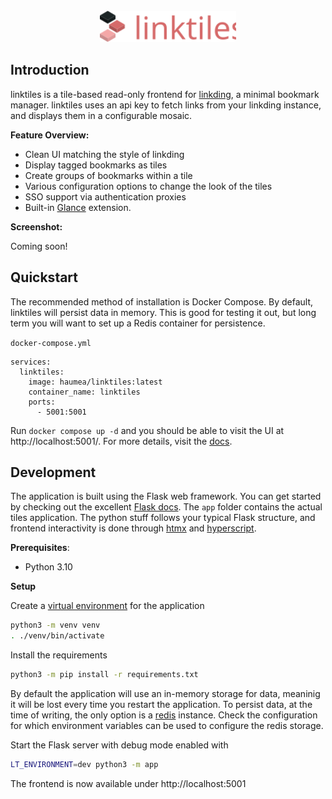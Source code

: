 <div align="center">
    <br>
    <img src="assets/textlogo.svg" height="50">
    <br>
</div>

## Introduction

linktiles is a tile-based read-only frontend for [linkding](https://github.com/sissbruecker/linkding), a minimal bookmark manager. linktiles uses an api key to fetch links from your linkding instance, and displays them in a configurable mosaic.

**Feature Overview:**

- Clean UI matching the style of linkding
- Display tagged bookmarks as tiles
- Create groups of bookmarks within a tile
- Various configuration options to change the look of the tiles
- SSO support via authentication proxies
- Built-in [Glance](https://github.com/glanceapp/glance) extension.

**Screenshot:**

Coming soon!

## Quickstart

The recommended method of installation is Docker Compose. By default, linktiles will persist data in memory. This is good for testing it out, but long term you will want to set up a Redis container for persistence.

`docker-compose.yml`
```
services:
  linktiles:
    image: haumea/linktiles:latest
    container_name: linktiles
    ports:
      - 5001:5001
```

Run `docker compose up -d` and you should be able to visit the UI at http://localhost:5001/. For more details, visit the [docs](https://docs.haondt.dev/linktiles/).

## Development

The application is built using the Flask web framework. You can get started by checking out the excellent [Flask docs](https://flask.palletsprojects.com/en/stable/). The `app` folder contains the actual tiles application. The python stuff follows your typical Flask structure, and frontend interactivity is done through [htmx](https://htmx.org/) and [hyperscript](https://hyperscript.org/).

**Prerequisites**:
-  Python 3.10

**Setup**

Create a [virtual environment](https://docs.python.org/3/tutorial/venv.html) for the application

```sh
python3 -m venv venv
. ./venv/bin/activate
```

Install the requirements

```sh
python3 -m pip install -r requirements.txt
```

By default the application will use an in-memory storage for data, meaninig it will be lost every time you restart the application. To persist data, at the time of writing, the only option is a [redis](https://redis.io/) instance. Check the configuration for which environment variables can be used to configure the redis storage.

Start the Flask server with debug mode enabled with

```sh
LT_ENVIRONMENT=dev python3 -m app
```

The frontend is now available under http://localhost:5001
